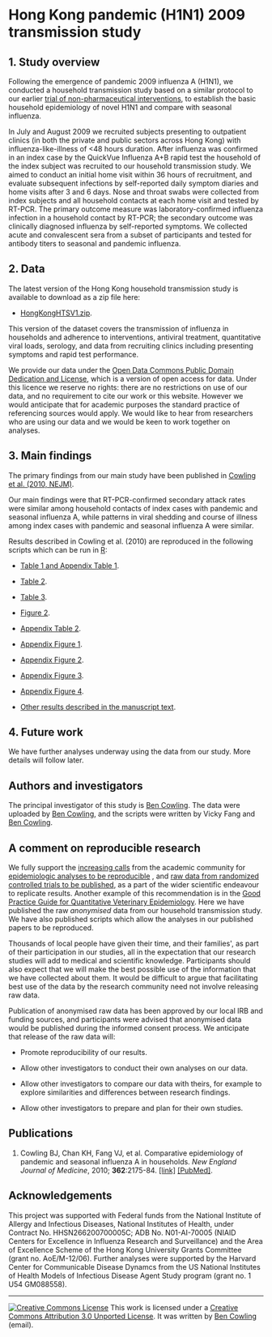 # Hong Kong pandemic (H1N1) 2009 transmission study

## 1. Study overview

Following the emergence of pandemic 2009 influenza A (H1N1), we conducted a household transmission study based on a similar protocol to our earlier [trial of non-pharmaceutical interventions](), to establish the basic household epidemiology of novel H1N1 and compare with seasonal influenza.

In July and August 2009 we recruited subjects presenting to outpatient clinics (in both the private and public sectors across Hong Kong) with influenza-like-illness of \<48 hours duration. After influenza was confirmed in an index case by the QuickVue Influenza A+B rapid test the household of the index subject was recruited to our household transmission study. We aimed to conduct an initial home visit within 36 hours of recruitment, and evaluate subsequent infections by self-reported daily symptom diaries and home visits after 3 and 6 days. Nose and throat swabs were collected from index subjects and all household contacts at each home visit and tested by RT-PCR. The primary outcome measure was laboratory-confirmed influenza infection in a household contact by RT-PCR; the secondary outcome was clinically diagnosed influenza by self-reported symptoms. We collected acute and convalescent sera from a subset of participants and tested for antibody titers to seasonal and pandemic influenza.

## 2. Data

The latest version of the Hong Kong household transmission study is available to download as a zip file here:

-   [HongKongHTSV1.zip](data/HongKongHTSV1.zip).

This version of the dataset covers the transmission of influenza in households and adherence to interventions, antiviral treatment, quantitative viral loads, serology, and data from recruiting clinics including presenting symptoms and rapid test performance.

We provide our data under the [Open Data Commons Public Domain Dedication and License](http://www.opendatacommons.org/odc-public-domain-dedication-and-licence/), which is a version of open access for data. Under this licence we reserve no rights: there are no restrictions on use of our data, and no requirement to cite our work or this website. However we would anticipate that for academic purposes the standard practice of referencing sources would apply. We would like to hear from researchers who are using our data and we would be keen to work together on analyses.

## 3. Main findings

The primary findings from our main study have been published in [Cowling et al. (2010, NEJM)](http://www.ncbi.nlm.nih.gov/pubmed/20558368).

Our main findings were that RT-PCR-confirmed secondary attack rates were similar among household contacts of index cases with pandemic and seasonal influenza A, while patterns in viral shedding and course of illness among index cases with pandemic and seasonal influenza A were similar.

Results described in Cowling et al. (2010) are reproduced in the following scripts which can be run in [R](http://www.r-project.org):

-   [Table 1 and Appendix Table 1](HTS_scripts/Table_1.r).

-   [Table 2](HTS_scripts/Table_2.r).

-   [Table 3](HTS_scripts/Table_3.r).

-   [Figure 2](HTS_scripts/Figure_2.r).

-   [Appendix Table 2](HTS_scripts/Appendix_Table_2.r).

-   [Appendix Figure 1](HTS_scripts/Appendix_Figure_1.r).

-   [Appendix Figure 2](HTS_scripts/Appendix_Figure_2.r).

-   [Appendix Figure 3](HTS_scripts/Appendix_Figure_3.r).

-   [Appendix Figure 4](HTS_scripts/Appendix_Figure_4.r).

-   [Other results described in the manuscript text](HTS_scripts/Text_result.r).

## 4. Future work

We have further analyses underway using the data from our study. More details will follow later.

## Authors and investigators

The principal investigator of this study is [Ben Cowling](http://www.hku.hk/cmd/staff/bio/cowling.htm). The data were uploaded by [Ben Cowling](http://www.hku.hk/cmd/staff/bio/cowling.htm), and the scripts were written by Vicky Fang and [Ben Cowling](http://www.hku.hk/cmd/staff/bio/cowling.htm).

## A comment on reproducible research

We fully support the [increasing calls](http://dx.doi.org/10.1097/EDE.0b013e318196784a) from the academic community for [epidemiologic analyses to be reproducible](http://dx.doi.org/10.1093/aje/kwj093) , and [raw data from randomized controlled trials to be published](http://dx.doi.org/10.1186/1745-6215-10-17), as a part of the wider scientific endeavour to replicate results. Another example of this recommendation is in the [Good Practice Guide for Quantitative Veterinary Epidemiology](http://www.qve-goodpracticeguide.org.uk/guide#TOC-2.4-Inputs). Here we have published the raw *anonymised* data from our household transmission study. We have also published scripts which allow the analyses in our published papers to be reproduced.

Thousands of local people have given their time, and their families', as part of their participation in our studies, all in the expectation that our research studies will add to medical and scientific knowledge. Participants should also expect that we will make the best possible use of the information that we have collected about them. It would be difficult to argue that facilitating best use of the data by the research community need not involve releasing raw data.

Publication of anonymised raw data has been approved by our local IRB and funding sources, and participants were advised that anonymised data would be published during the informed consent process. We anticipate that release of the raw data will:

-   Promote reproducibility of our results.

-   Allow other investigators to conduct their own analyses on our data.

-   Allow other investigators to compare our data with theirs, for example to explore similarities and differences between research findings.

-   Allow other investigators to prepare and plan for their own studies.

## Publications

1.  Cowling BJ, Chan KH, Fang VJ, et al. Comparative epidemiology of pandemic and seasonal influenza A in households. *New England Journal of Medicine*, 2010; **362**:2175-84. [[link]](http://content.nejm.org/cgi/content/abstract/362/23/2175) [[PubMed]](http://www.ncbi.nlm.nih.gov/pubmed/20558368).

## Acknowledgements

This project was supported with Federal funds from the National Institute of Allergy and Infectious Diseases, National Institutes of Health, under Contract No. HHSN266200700005C; ADB No. N01-AI-70005 (NIAID Centers for Excellence in Influenza Research and Surveillance) and the Area of Excellence Scheme of the Hong Kong University Grants Committee (grant no. AoE/M-12/06). Further analyses were supported by the Harvard Center for Communicable Disease Dynamcs from the US National Institutes of Health Models of Infectious Disease Agent Study program (grant no. 1 U54 GM088558).

------------------------------------------------------------------------

[![Creative Commons License](https://i.creativecommons.org/l/by/3.0/80x15.png)](http://creativecommons.org/licenses/by/3.0/) This work is licensed under a [Creative Commons Attribution 3.0 Unported License](http://creativecommons.org/licenses/by/3.0/). It was written by [Ben Cowling](http://www.hku.hk/cmd/staff/bio/cowling.htm) (email).
